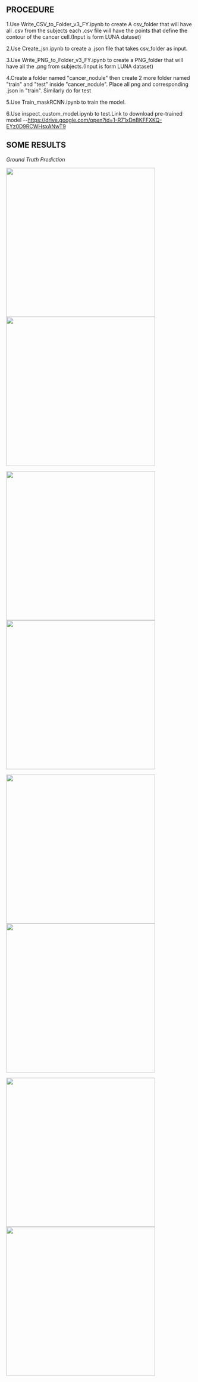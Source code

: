 <h2>PROCEDURE</h2>
1.Use Write_CSV_to_Folder_v3_FY.ipynb to create A csv_folder that will have all .csv from the subjects each .csv file will have the points that define the contour of the cancer cell.(Input is form LUNA dataset)

2.Use Create_jsn.ipynb to create a .json file that takes csv_folder as input.

3.Use Write_PNG_to_Folder_v3_FY.ipynb to create a PNG_folder that will have all the .png from subjects.(Input is form LUNA dataset)

4.Create a folder named "cancer_nodule" then create 2 more folder named "train" and "test" inside "cancer_nodule". Place all png and corresponding .json in "train". Similarly do for test

5.Use Train_maskRCNN.ipynb to train the model.

6.Use inspect_custom_model.ipynb to test.Link to download pre-trained model --https://drive.google.com/open?id=1-R71xDnBKFFXKQ-EYz0D9RCWHsxANwT9

<h2>SOME RESULTS</h2>
<p><em>Ground Truth</em>                                 <em>Prediction
</em></p>
<p><img src="https://github.com/GangulliGanesh/Cancer_detect/blob/master/Static/GT_1.png" | width=400>
<img src="https://github.com/GangulliGanesh/Cancer_detect/blob/master/Static/prediction_1.png" | width=400></p>
<p><img src="https://github.com/GangulliGanesh/Cancer_detect/blob/master/Static/GT_2.png" | width=400>
<img src="https://github.com/GangulliGanesh/Cancer_detect/blob/master/Static/prediction_2.png" | width=400></p>
<p><img src="https://github.com/GangulliGanesh/Cancer_detect/blob/master/Static/GT_3.png" | width=400>
<img src="https://github.com/GangulliGanesh/Cancer_detect/blob/master/Static/prediction_3.png" | width=400></p>
<p><img src="https://github.com/GangulliGanesh/Cancer_detect/blob/master/Static/GT_4.png" | width=400>
<img src="https://github.com/GangulliGanesh/Cancer_detect/blob/master/Static/prediction_4.png" | width=400></p>
